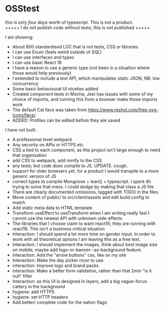 # OSStest
this is only *four days* worth of typescript.  This is not a product.  
+++++ I do not publish code without tests; this is not published +++++

I am showing:
* About 600 standardised LOC that is not tests, CSS or libraries 
* I can use Enum (feels weird outside of SQL)
* I can use interfaces and types
* I can use basic React 18
* I have a reason to use a generic type (not been in a situation where those would help previously)
* I extended to include a *test API*, which manipulates static JSON, NB: low concurrency
* Some basic behavioural UI niceties added
* Created component tests in Mocha; Jest has issues with some of my choice of imports, and running this from a browser make those imports work
* The default Cat face was taken from https://www.reshot.com/free-svg-icons/face/
* ADDED: Profiles can be edited before they are saved

I have not built:
* A professional level webpack
* Any security on APIs or HTTPS etc
* CSS a tied to each component, as this project isn't large enough to need that organisation
* add CSS to webpack, add minify to the CSS
* any tests; but code does compile to JS. UPDATE: cough.
* support for older browsers yet; for a product I would transpile to a more generic version of JS
* correct types to compile Mongoose + lean() + typescript.  I spent 4h trying to solve that mess.  I could dodge by making that class a JS file
* There are clearly documented omissions, tagged with TODO in the files
* Move content of public/  to src/client/assets and edit build config to match
* Add static meta data to HTML template
* Transform useEffect to useTransform when I am writing really fast I cannot use the newest API with unknown side-effects 
* The libraries that I choose claim to want react16; they are running with react18.  This isn't a business critical situation
* Interaction: I should spend a lot more time on gender input.  In order to work with all theoretical options I am leaving this as a free text.  
* Interaction: I should implement the images, think about best image size on mobile, maybe add logo-or-banner--as-background feature.
* Interaction: Add the "arrow buttons" css, like on my site
* Interaction: Make the day picker nicer to use.
* interaction: Improve logo and brand packs 
* interaction: Make a better form validation, rather than that 2min "is it null" filter
* Interaction: as this UI is designed in layers, add a big vague-focus cattery in the background
* hygiene: add HTTPS
* hygiene: set HTTP headers 
* Add better/ complete code for the nation flags

